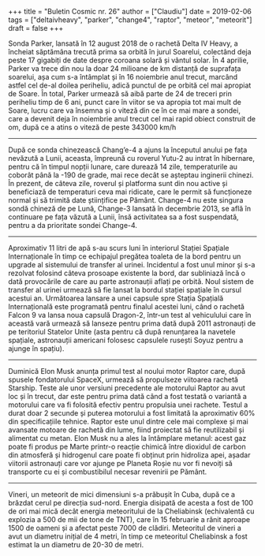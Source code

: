 +++
title = "Buletin Cosmic nr. 26"
author = ["Claudiu"]
date = 2019-02-06
tags = ["deltaivheavy", "parker", "change4", "raptor", "meteor", "meteorit"]
draft = false
+++

Sonda Parker, lansată în 12 august 2018 de o rachetă Delta IV Heavy, a încheiat săptămâna trecută prima sa orbită în jurul Soarelui, colectând deja peste 17 gigabiți de date despre coroana solară și vântul solar. În 4 aprilie, Parker va trece din nou la doar 24 milioane de km distanță de suprafața soarelui, așa cum s-a întâmplat și în 16 noiembrie anul trecut, marcând astfel cel de-al doilea periheliu, adică punctul de pe orbită cel mai apropiat de Soare. În total, Parker urmează să aibă parte de 24 de treceri prin periheliu timp de 6 ani, punct care în viitor se va apropia tot mai mult de Soare, lucru care va însemna și o viteză din ce în ce mai mare a sondei, care a devenit deja în noiembrie anul trecut cel mai rapid obiect construit de om, după ce a atins o viteză de peste 343000 km/h

---

După ce sonda chinezească Chang’e-4 a ajuns la începutul anului pe fața nevăzută a Lunii, aceasta, împreună cu roverul Yutu-2 au intrat în hibernare, pentru că în timpul nopții lunare, care durează 14 zile, temperaturile au coborât până la -190 de grade, mai rece decât se așteptau inginerii chinezi. În prezent, de câteva zile, roverul și platforma sunt din nou active și beneficiază de temperaturi ceva mai ridicate, care le permit să funcționeze normal și să trimită date științifice pe Pământ. Change-4 nu este singura sondă chineză de pe Lună, Change-3 lansată în decembrie 2013, se află în continuare pe fața văzută a Lunii, însă activitatea sa a fost suspendată, pentru a da prioritate sondei Change-4.

---

Aproximativ 11 litri de apă s-au scurs luni în interiorul Stației Spațiale Internaționale în timp ce echipajul pregătea toaleta de la bord pentru un upgrade al sistemului de transfer al urinei. Incidentul a fost unul minor și s-a rezolvat folosind câteva prosoape existente la bord, dar subliniază încă o dată provocările de care au parte astronauții aflați pe orbită. Noul sistem de transfer al urinei urmează să fie lansat la bordul stației spațiale în cursul acestui an. Următoarea lansare a unei capsule spre Stația Spațială Internațională este programată pentru finalul acestei luni, când o rachetă Falcon 9 va lansa noua capsulă Dragon-2, într-un test al vehiculului care în această vară urmează să lanseze pentru prima dată după 2011 astronauți de pe teritoriul Statelor Unite (asta pentru că după renunțarea la navetele spațiale, astronauții americani folosesc capsulele rusești Soyuz pentru a ajunge în spațiu).

---

Duminică Elon Musk anunța primul test al noului motor Raptor care, după spusele fondatorului SpaceX, urmează să propulseze viitoarea rachetă Starship. Teste ale unor versiuni precedente ale motorului Raptor au avut loc și în trecut, dar este pentru prima dată când a fost testată o variantă a motorului care va fi folosită efectiv pentru propulsia unei rachete. Testul a durat doar 2 secunde și puterea motorului a fost limitată la aproximativ 60% din specificațiile tehnice. Raptor este unul dintre cele mai complexe și mai avansate motoare de rachetă din lume, fiind proiectat să fie reutilizabil și alimentat cu metan. Elon Musk nu a ales la întâmplare metanul: acest gaz poate fi produs pe Marte printr-o reacție chimică între dioxidul de carbon din atmosferă și hidrogenul care poate fi obținut prin hidroliza apei, așadar viitorii astronauți care vor ajunge pe Planeta Roșie nu vor fi nevoiți să transporte cu ei și combustibilul necesar revenirii pe Pământ.

---

Vineri, un meteorit de mici dimensiuni s-a prăbușit în Cuba, după ce a brăzdat cerul pe direcția sud-nord. Energia disipată de acesta a fost de 100 de ori mai mică decât energia meteoritului de la Cheliabinsk (echivalentă cu explozia a 500 de mii de tone de TNT), care în 15 februarie a rănit aproape 1500 de oameni și a afectat peste 7000 de clădiri. Meteoritul de vineri a avut un diametru inițial de 4 metri, în timp ce meteoritul Cheliabinsk a fost estimat la un diametru de 20-30 de metri.